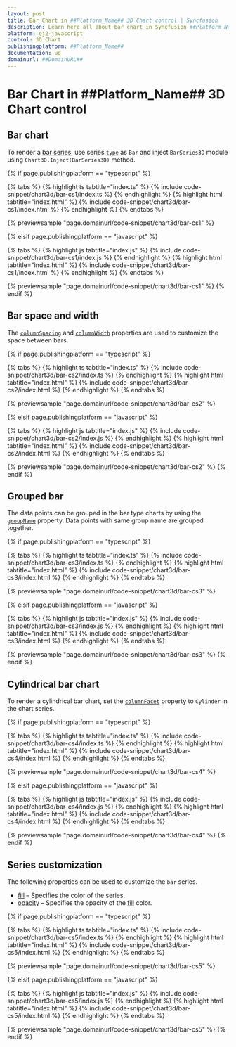 ```yaml
---
layout: post
title: Bar Chart in ##Platform_Name## 3D Chart control | Syncfusion
description: Learn here all about bar chart in Syncfusion ##Platform_Name## 3D Chart control of Syncfusion Essential JS 2 and more.
platform: ej2-javascript
control: 3D Chart 
publishingplatform: ##Platform_Name##
documentation: ug
domainurl: ##DomainURL##
---
```

# Bar Chart in ##Platform_Name## 3D Chart control

## Bar chart

To render a [bar series](https://www.syncfusion.com/javascript-ui-controls/js-charts/chart-types/bar-chart), use series [`type`](../../api/chart3d/series3DModel/#type) as `Bar` and inject `BarSeries3D` module using `Chart3D.Inject(BarSeries3D)` method.

{% if page.publishingplatform == "typescript" %}

{% tabs %}
{% highlight ts tabtitle="index.ts" %}
{% include code-snippet/chart3d/bar-cs1/index.ts %}
{% endhighlight %}
{% highlight html tabtitle="index.html" %}
{% include code-snippet/chart3d/bar-cs1/index.html %}
{% endhighlight %}
{% endtabs %}
        
{% previewsample "page.domainurl/code-snippet/chart3d/bar-cs1" %}

{% elsif page.publishingplatform == "javascript" %}

{% tabs %}
{% highlight js tabtitle="index.js" %}
{% include code-snippet/chart3d/bar-cs1/index.js %}
{% endhighlight %}
{% highlight html tabtitle="index.html" %}
{% include code-snippet/chart3d/bar-cs1/index.html %}
{% endhighlight %}
{% endtabs %}

{% previewsample "page.domainurl/code-snippet/chart3d/bar-cs1" %}
{% endif %}

## Bar space and width

The [`columnSpacing`](../../api/chart3d/series3DModel/#columnspacing) and [`columnWidth`](../../api/chart3d/series3DModel/#columnwidth) properties are used to customize the space between bars.

{% if page.publishingplatform == "typescript" %}

{% tabs %}
{% highlight ts tabtitle="index.ts" %}
{% include code-snippet/chart3d/bar-cs2/index.ts %}
{% endhighlight %}
{% highlight html tabtitle="index.html" %}
{% include code-snippet/chart3d/bar-cs2/index.html %}
{% endhighlight %}
{% endtabs %}
        
{% previewsample "page.domainurl/code-snippet/chart3d/bar-cs2" %}

{% elsif page.publishingplatform == "javascript" %}

{% tabs %}
{% highlight js tabtitle="index.js" %}
{% include code-snippet/chart3d/bar-cs2/index.js %}
{% endhighlight %}
{% highlight html tabtitle="index.html" %}
{% include code-snippet/chart3d/bar-cs2/index.html %}
{% endhighlight %}
{% endtabs %}

{% previewsample "page.domainurl/code-snippet/chart3d/bar-cs2" %}
{% endif %}

## Grouped bar

The data points can be grouped in the bar type charts by using the [`groupName`](../../api/chart3d/series3DModel/#groupname) property. Data points with same group name are grouped together.

{% if page.publishingplatform == "typescript" %}

{% tabs %}
{% highlight ts tabtitle="index.ts" %}
{% include code-snippet/chart3d/bar-cs3/index.ts %}
{% endhighlight %}
{% highlight html tabtitle="index.html" %}
{% include code-snippet/chart3d/bar-cs3/index.html %}
{% endhighlight %}
{% endtabs %}
        
{% previewsample "page.domainurl/code-snippet/chart3d/bar-cs3" %}

{% elsif page.publishingplatform == "javascript" %}

{% tabs %}
{% highlight js tabtitle="index.js" %}
{% include code-snippet/chart3d/bar-cs3/index.js %}
{% endhighlight %}
{% highlight html tabtitle="index.html" %}
{% include code-snippet/chart3d/bar-cs3/index.html %}
{% endhighlight %}
{% endtabs %}

{% previewsample "page.domainurl/code-snippet/chart3d/bar-cs3" %}
{% endif %}

## Cylindrical bar chart

To render a cylindrical bar chart, set the [`columnFacet`](../../api/chart3d/series3DModel/#columnfacet) property to `Cylinder` in the chart series.

{% if page.publishingplatform == "typescript" %}

{% tabs %}
{% highlight ts tabtitle="index.ts" %}
{% include code-snippet/chart3d/bar-cs4/index.ts %}
{% endhighlight %}
{% highlight html tabtitle="index.html" %}
{% include code-snippet/chart3d/bar-cs4/index.html %}
{% endhighlight %}
{% endtabs %}
        
{% previewsample "page.domainurl/code-snippet/chart3d/bar-cs4" %}

{% elsif page.publishingplatform == "javascript" %}

{% tabs %}
{% highlight js tabtitle="index.js" %}
{% include code-snippet/chart3d/bar-cs4/index.js %}
{% endhighlight %}
{% highlight html tabtitle="index.html" %}
{% include code-snippet/chart3d/bar-cs4/index.html %}
{% endhighlight %}
{% endtabs %}

{% previewsample "page.domainurl/code-snippet/chart3d/bar-cs4" %}
{% endif %}

## Series customization

The following properties can be used to customize the `bar` series.

* [fill](../../api/chart3d/series3DModel/#fill) – Specifies the color of the series.
* [opacity](../../api/chart3d/series3DModel/#opacity) – Specifies the opacity of the [fill](../../api/chart3d/series3DModel/#fill) color.

{% if page.publishingplatform == "typescript" %}

{% tabs %}
{% highlight ts tabtitle="index.ts" %}
{% include code-snippet/chart3d/bar-cs5/index.ts %}
{% endhighlight %}
{% highlight html tabtitle="index.html" %}
{% include code-snippet/chart3d/bar-cs5/index.html %}
{% endhighlight %}
{% endtabs %}
        
{% previewsample "page.domainurl/code-snippet/chart3d/bar-cs5" %}

{% elsif page.publishingplatform == "javascript" %}

{% tabs %}
{% highlight js tabtitle="index.js" %}
{% include code-snippet/chart3d/bar-cs5/index.js %}
{% endhighlight %}
{% highlight html tabtitle="index.html" %}
{% include code-snippet/chart3d/bar-cs5/index.html %}
{% endhighlight %}
{% endtabs %}

{% previewsample "page.domainurl/code-snippet/chart3d/bar-cs5" %}
{% endif %}
